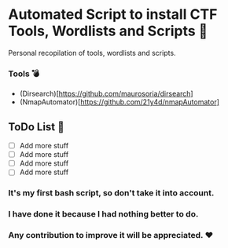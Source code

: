 # Automated Script to install CTF Tools, Wordlists and Scripts :wrench:

Personal recopilation of tools, wordlists and scripts.

### Tools :bomb:
* (Dirsearch)[https://github.com/maurosoria/dirsearch]
* (NmapAutomator)[https://github.com/21y4d/nmapAutomator]

## ToDo List :notebook:
- [ ] Add more stuff
- [ ] Add more stuff
- [ ] Add more stuff
- [ ] Add more stuff

### It's my first bash script, so don't take it into account.
### I have done it because I had nothing better to do.
### Any contribution to improve it will be appreciated. :heart:
